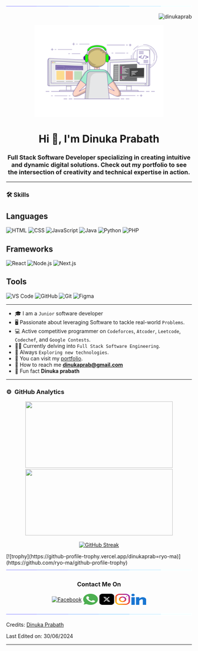 <img src="https://github.com/dinukaprab/dinukaprab/blob/main/assets/line.gif"> 
<p align="right"> <img src="https://komarev.com/ghpvc/?username=dinukaprab&label=Profile%20views&color=brightgreen&style=flat" alt="dinukaprab" /></p>
<p align="center"><img alt="Coder GIF" height=250 width=350 src="https://github.com/dinukaprab/dinukaprab/blob/main/assets/coding-freak.gif" /></p>
<h1 align="center">Hi 👋, I'm Dinuka Prabath</h1>
<h3 align="center">Full Stack Software Developer specializing in creating intuitive and dynamic digital solutions. Check out my portfolio to see the intersection of creativity and technical expertise in action.</h3>

---
### 🛠️ Skills

## Languages
![HTML](https://img.shields.io/badge/Code-HTML-orange?style=for-the-badge&logo=html5)
![CSS](https://img.shields.io/badge/Code-CSS-blue?style=for-the-badge&logo=css3)
![JavaScript](https://img.shields.io/badge/Code-JavaScript-yellow?style=for-the-badge&logo=javascript)
![Java](https://img.shields.io/badge/Code-Java-red?style=for-the-badge&logo=java)
![Python](https://img.shields.io/badge/Code-Python-blue?style=for-the-badge&logo=python)
![PHP](https://img.shields.io/badge/Code-PHP-purple?style=for-the-badge&logo=php)

## Frameworks
![React](https://img.shields.io/badge/Framework-React-blue?style=for-the-badge&logo=react)
![Node.js](https://img.shields.io/badge/Framework-Node.js-green?style=for-the-badge&logo=node.js)
![Next.js](https://img.shields.io/badge/Framework-Next.js-black?style=for-the-badge&logo=next.js)

## Tools
![VS Code](https://img.shields.io/badge/Tool-VS%20Code-blue?style=for-the-badge&logo=visual-studio-code)
![GitHub](https://img.shields.io/badge/Tool-GitHub-black?style=for-the-badge&logo=github)
![Git](https://img.shields.io/badge/Tool-Git-orange?style=for-the-badge&logo=git)
![Figma](https://img.shields.io/badge/Tool-Figma-red?style=for-the-badge&logo=figma)

-----

- :mortar_board: I am a `Junior` software developer
- :desktop_computer: Passionate about leveraging Software to tackle real-world `Problems`.
- :computer: Active competitive programmer on `Codeforces`, `Atcoder`, `Leetcode`, `Codechef`, and `Google Contests`.
- :student: Currently delving into `Full Stack Software Engineering`.
- :brain: Always `Exploring new technologies`.
- :star2: You can visit my [portfolio](https://dinukaprab.com).
- :email: How to reach me **dinukaprab@gmail.com**
- :tada: Fun fact **Dinuka prabath**

----

### ⚙️ &nbsp;GitHub Analytics

<p align="center">
<a href="https://github.com/dinukaprab">
   <img height="180em" width="400em" src="https://github-readme-stats-eight-theta.vercel.app/api?username=dinukaprab&show_icons=true&theme=algolia&include_all_commits=true&count_private=true"/>
   <img height="180em" width="400em" src="https://github-readme-stats-eight-theta.vercel.app/api/top-langs/?username=dinukaprab&layout=compact&langs_count=8&theme=algolia"/>
<p align="center">
<!--   <img src="https://github-profile-trophy.vercel.app/?username=dinukaprab&theme=algolia&no-frame=true&margin-w=15&margin-h=15" alt="GitHub Trophy" /> -->
</p>
<p align="center">
  <img src="https://github-profile-trophy.vercel.app/dinukaprab=ryo-ma" alt="GitHub Streak" />
</p>
</a>
</p>
[![trophy](https://github-profile-trophy.vercel.app/dinukaprab=ryo-ma)](https://github.com/ryo-ma/github-profile-trophy)
<img src="https://github.com/dinukaprab/dinukaprab/blob/main/assets/line.gif">

<h3 align="center">Contact Me On</h3>
<p align="center">
<a href="https://www.facebook.com/profile.php?id=100087684162623" target="blank"><img align="center" src="https://github.com/dinukaprab/dinukaprab/blob/main/assets/facebook.svg" alt="Facebook" height="30" width="40" /></a>
<a href="https://wa.me/+94762200748" target="blank"><img align="center" src="https://github.com/dinukaprab/dinukaprab/blob/main/assets/whatsapp.svg" alt="WhatsApp" height="30" width="40" /></a>
<a href="https://www.x.com/dinukaprab" target="blank"><img align="center" src="https://github.com/dinukaprab/dinukaprab/blob/main/assets/x-icon.svg" alt="X" height="30" width="40" /></a>
<a href="https://www.instagram.com/dinukaprab" target="blank"><img align="center" src="https://github.com/dinukaprab/dinukaprab/blob/main/assets/instagram.svg" alt="Instagram" height="30" width="40" /></a>
<a href="https://www.linkedin.com" target="blank"><img align="center" src="https://github.com/dinukaprab/dinukaprab/blob/main/assets/linkedin.svg" alt="LinkedIn" height="30" width="40" /></a>
</p>

<img src="https://github.com/dinukaprab/dinukaprab/blob/main/assets/line.gif">

Credits: [Dinuka Prabath](https://github.com/dinukaprab)

Last Edited on: 30/06/2024

----
